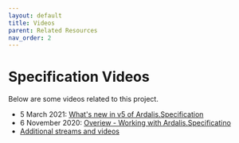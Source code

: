 ```yaml
---
layout: default
title: Videos
parent: Related Resources
nav_order: 2
---
```


# Specification Videos

Below are some videos related to this project.

- 5 March 2021: [What's new in v5 of Ardalis.Specification](https://www.youtube.com/watch?v=gT72mWdD4Qo&ab_channel=Ardalis)
- 6 November 2020: [Overiew - Working with Ardalis.Specificatino](https://www.youtube.com/watch?v=BgWWbBUWyig&t=1545s&ab_channel=Ardalis)
- [Additional streams and videos](https://www.youtube.com/c/Ardalis/search?query=specification)
